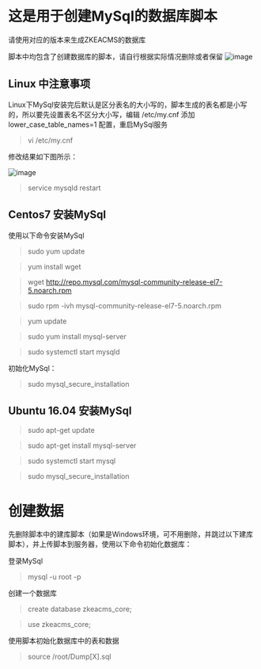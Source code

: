 # 这是用于创建MySql的数据库脚本
请使用对应的版本来生成ZKEACMS的数据库

脚本中均包含了创建数据库的脚本，请自行根据实际情况删除或者保留
![image](https://user-images.githubusercontent.com/6006218/31644506-51e86d88-b329-11e7-8dcc-81bcfbc5113d.png)

## Linux 中注意事项
Linux下MySql安装完后默认是区分表名的大小写的，脚本生成的表名都是小写的，所以要先设置表名不区分大小写，编辑 /etc/my.cnf 添加 lower_case_table_names=1 配置，重启MySql服务
> vi /etc/my.cnf

修改结果如下图所示：

![image](https://user-images.githubusercontent.com/6006218/31671046-96a1b7e2-b38b-11e7-89ac-770c24786999.png)

> service mysqld restart

## Centos7 安装MySql
使用以下命令安装MySql
> sudo yum update

> yum install wget

> wget http://repo.mysql.com/mysql-community-release-el7-5.noarch.rpm

> sudo rpm -ivh mysql-community-release-el7-5.noarch.rpm

> yum update

> sudo yum install mysql-server

> sudo systemctl start mysqld

初始化MySql：
> sudo mysql_secure_installation

## Ubuntu 16.04 安装MySql
> sudo apt-get update

> sudo apt-get install mysql-server

> sudo systemctl start mysql

> sudo mysql_secure_installation

# 创建数据
先删除脚本中的建库脚本（如果是Windows环境，可不用删除，并跳过以下建库脚本），并上传脚本到服务器，使用以下命令初始化数据库：

登录MySql

> mysql -u root -p

创建一个数据库

> create database zkeacms_core;

> use zkeacms_core;

使用脚本初始化数据库中的表和数据

> source /root/Dump[X].sql